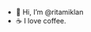 - 👋 Hi, I’m @ritamiklan
- ☕ I love coffee.

<!---
ritamiklan/ritamiklan is a ✨ special ✨ repository because its `README.md` (this file) appears on your GitHub profile.
You can click the Preview link to take a look at your changes.
--->

